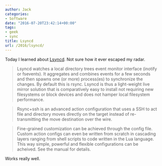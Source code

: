 ```yaml
---
author: Jack
categories:
- Software
date: "2016-07-20T23:42:14+00:00"
tags:
- geek
- sync
title: Lsyncd
url: /2016/lsyncd/
---
```


Today I learned about [Lsyncd][1]. Not sure how it ever escaped my radar.

> Lsyncd watches a local directory trees event monitor interface (inotify or fsevents). It aggregates and combines events for a few seconds and then spawns one (or more) process(es) to synchronize the changes. By default this is rsync. Lsyncd is thus a light-weight live mirror solution that is comparatively easy to install not requiring new filesystems or block devices and does not hamper local filesystem performance.
  
> Rsync+ssh is an advanced action configuration that uses a SSH to act file and directory moves directly on the target instead of re-transmitting the move destination over the wire.
  
> Fine-grained customization can be achieved through the config file. Custom action configs can even be written from scratch in cascading layers ranging from shell scripts to code written in the Lua language. This way simple, powerful and flexible configurations can be acheived. See the manual for details.

Works really well.

&nbsp;

 [1]: https://github.com/axkibe/lsyncd